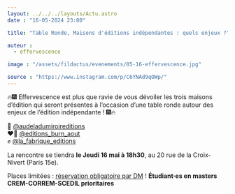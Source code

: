 ```yaml
---
layout: ../../../layouts/Actu.astro
date : "16-05-2024 23:00"

title: "Table Ronde, Maisons d'éditions indépendantes : quels enjeux ?"

auteur :
  - effervescence

image : "/assets/fildactus/evenements/05-16-effervescence.jpg"

source : "https://www.instagram.com/p/C6YNAd9qOWp/"
---
```


🔥🎆 Effervescence est plus que ravie de vous dévoiler les trois maisons d’édition qui seront présentes à l’occasion d’une table ronde autour des enjeux de l’édition indépendante ! 🎆🔥

🔮 [@audeladumiroireditions](https://www.instagram.com/audeladumiroireditions/)  
❤️‍🔥 [@editions_burn_aout](https://www.instagram.com/editions_burn_aout/)  
✊ [@la_fabrique_editions](https://www.instagram.com/la_fabrique_editions/)

La rencontre se tiendra __le Jeudi 16 mai à 18h30__, au 20 rue de la Croix-Nivert (Paris 15e).

Places limitées : [réservation obligatoire par DM](https://www.instagram.com/effervescence.sorbonne/) ! __Étudiant·es en masters CREM-CORREM-SCEDIL prioritaires__